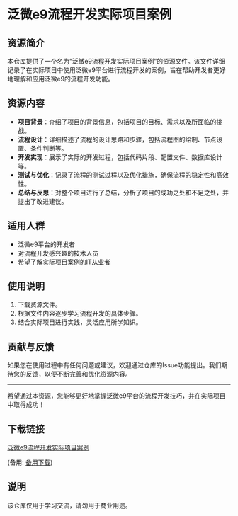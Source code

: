 # 泛微e9流程开发实际项目案例

## 资源简介

本仓库提供了一个名为“泛微e9流程开发实际项目案例”的资源文件。该文件详细记录了在实际项目中使用泛微e9平台进行流程开发的案例，旨在帮助开发者更好地理解和应用泛微e9的流程开发功能。

## 资源内容

- **项目背景**：介绍了项目的背景信息，包括项目的目标、需求以及所面临的挑战。
- **流程设计**：详细描述了流程的设计思路和步骤，包括流程图的绘制、节点设置、条件判断等。
- **开发实现**：展示了实际的开发过程，包括代码片段、配置文件、数据库设计等。
- **测试与优化**：记录了流程的测试过程以及优化措施，确保流程的稳定性和高效性。
- **总结与反思**：对整个项目进行了总结，分析了项目的成功之处和不足之处，并提出了改进建议。

## 适用人群

- 泛微e9平台的开发者
- 对流程开发感兴趣的技术人员
- 希望了解实际项目案例的IT从业者

## 使用说明

1. 下载资源文件。
2. 根据文件内容逐步学习流程开发的具体步骤。
3. 结合实际项目进行实践，灵活应用所学知识。

## 贡献与反馈

如果您在使用过程中有任何问题或建议，欢迎通过仓库的Issue功能提出。我们期待您的反馈，以便不断完善和优化资源内容。

---

希望通过本资源，您能够更好地掌握泛微e9平台的流程开发技巧，并在实际项目中取得成功！

## 下载链接
[泛微e9流程开发实际项目案例](https://pan.quark.cn/s/cc66c9e433de) 

(备用: [备用下载](https://pan.baidu.com/s/1vyFuch5UVaYMuw1iWqZaGg?pwd=1234))

## 说明

该仓库仅用于学习交流，请勿用于商业用途。
